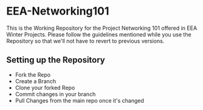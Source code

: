 # EEA-Networking101
This is the Working Repository for the Project Networking 101 offered in EEA Winter Projects. Please follow the guidelines mentioned while you use the Repository so that we'll not have to revert to previous versions. 

## Setting up the Repository 
- Fork the Repo
-  Create a Branch
-  Clone your forked Repo
-  Commit changes in your branch
-  Pull Changes from the main repo once it's changed

